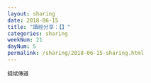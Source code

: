 ```yaml
---
layout: sharing
date: 2018-06-15
title: "讀經分享：【】"
categories: sharing
weekNum: 21
dayNum: 5
permalink: /sharing/2018-06-15-sharing.html
---
```



`錢斌傳道`
